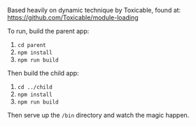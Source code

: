 Based heavily on dynamic technique by Toxicable, found at: https://github.com/Toxicable/module-loading

To run, build the parent app:

1. `cd parent`
2. `npm install`
3. `npm run build`

Then build the child app:

1. `cd ../child`
2. `npm install`
3. `npm run build`

Then serve up the `/bin` directory and watch the magic happen.